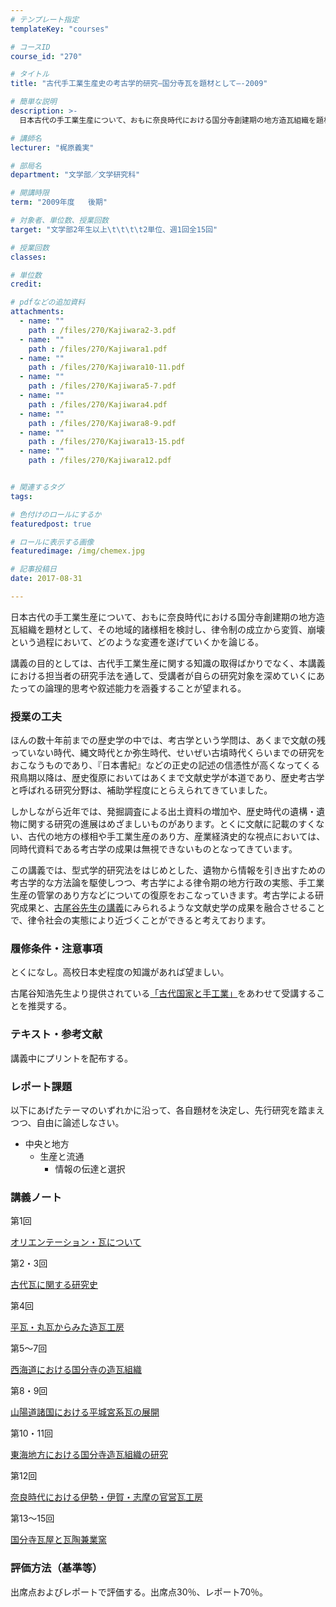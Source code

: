 ```yaml
---
# テンプレート指定
templateKey: "courses"

# コースID
course_id: "270"

# タイトル
title: "古代手工業生産史の考古学的研究—国分寺瓦を題材として—-2009"

# 簡単な説明
description: >-
  日本古代の手工業生産について、おもに奈良時代における国分寺創建期の地方造瓦組織を題材として、その地域的諸様相を検討し、律令制の成立から変質、崩壊という過程において、どのような変遷を遂げていくかを論じる...

# 講師名
lecturer: "梶原義実"

# 部局名
department: "文学部／文学研究科"

# 開講時限
term: "2009年度	後期"

# 対象者、単位数、授業回数
target: "文学部2年生以上\t\t\t\t2単位、週1回全15回"

# 授業回数
classes: 

# 単位数
credit: 

# pdfなどの追加資料
attachments: 
  - name: "" 
    path : /files/270/Kajiwara2-3.pdf
  - name: "" 
    path : /files/270/Kajiwara1.pdf
  - name: "" 
    path : /files/270/Kajiwara10-11.pdf
  - name: "" 
    path : /files/270/Kajiwara5-7.pdf
  - name: "" 
    path : /files/270/Kajiwara4.pdf
  - name: "" 
    path : /files/270/Kajiwara8-9.pdf
  - name: "" 
    path : /files/270/Kajiwara13-15.pdf
  - name: "" 
    path : /files/270/Kajiwara12.pdf


# 関連するタグ
tags:

# 色付けのロールにするか
featuredpost: true

# ロールに表示する画像
featuredimage: /img/chemex.jpg

# 記事投稿日
date: 2017-08-31

---
```

日本古代の手工業生産について、おもに奈良時代における国分寺創建期の地方造瓦組織を題材として、その地域的諸様相を検討し、律令制の成立から変質、崩壊という過程において、どのような変遷を遂げていくかを論じる。 

講義の目的としては、古代手工業生産に関する知識の取得ばかりでなく、本講義における担当者の研究手法を通して、受講者が自らの研究対象を深めていくにあたっての論理的思考や叙述能力を涵養することが望まれる。
### 授業の工夫

ほんの数十年前までの歴史学の中では、考古学という学問は、あくまで文献の残っていない時代、縄文時代とか弥生時代、せいぜい古墳時代くらいまでの研究をおこなうものであり、『日本書紀』などの正史の記述の信憑性が高くなってくる飛鳥期以降は、歴史復原においてはあくまで文献史学が本道であり、歴史考古学と呼ばれる研究分野は、補助学程度にとらえられてきていました。

しかしながら近年では、発掘調査による出土資料の増加や、歴史時代の遺構・遺物に関する研究の進展はめざましいものがあります。とくに文献に記載のすくない、古代の地方の様相や手工業生産のあり方、産業経済史的な視点においては、同時代資料である考古学の成果は無視できないものとなってきています。

この講義では、型式学的研究法をはじめとした、遺物から情報を引き出すための考古学的な方法論を駆使しつつ、考古学による律令期の地方行政の実態、手工業生産の管掌のあり方などについての復原をおこなっていきます。考古学による研究成果と、[古尾谷先生の講義](./index.php?lang=ja&mode=c&id=136&page_type=index)にみられるような文献史学の成果を融合させることで、律令社会の実態により近づくことができると考えております。

### 履修条件・注意事項

とくになし。高校日本史程度の知識があれば望ましい。

古尾谷知浩先生より提供されている[「古代国家と手工業」](./index.php?lang=ja&mode=c&id=136&page_type=index)をあわせて受講することを推奨する。

### テキスト・参考文献

講義中にプリントを配布する。

### レポート課題

以下にあげたテーマのいずれかに沿って、各自題材を決定し、先行研究を踏まえつつ、自由に論述しなさい。

  * 中央と地方 
      * 生産と流通 
          * 情報の伝達と選択 

### 講義ノート

第1回


[オリエンテーション・瓦について](/files/270/Kajiwara1.pdf) 

第2・3回


[古代瓦に関する研究史](/files/270/Kajiwara2-3.pdf) 

第4回


[平瓦・丸瓦からみた造瓦工房](/files/270/Kajiwara4.pdf) 

第5〜7回


[西海道における国分寺の造瓦組織](/files/270/Kajiwara5-7.pdf) 

第8・9回


[山陽道諸国における平城宮系瓦の展開](/files/270/Kajiwara8-9.pdf) 

第10・11回


[東海地方における国分寺造瓦組織の研究](/files/270/Kajiwara10-11.pdf) 

第12回


[奈良時代における伊勢・伊賀・志摩の官営瓦工房](/files/270/Kajiwara12.pdf) 

第13〜15回


[国分寺瓦屋と瓦陶兼業窯](/files/270/Kajiwara13-15.pdf) 

### 評価方法（基準等）

出席点およびレポートで評価する。出席点30％、レポート70％。

